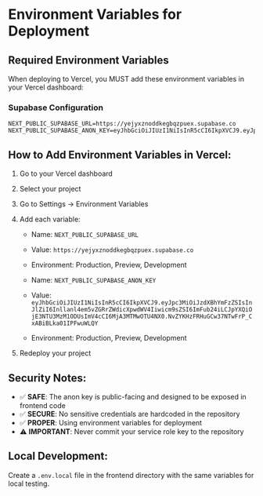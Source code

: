 # Environment Variables for Deployment

## Required Environment Variables

When deploying to Vercel, you MUST add these environment variables in your Vercel dashboard:

### Supabase Configuration
```
NEXT_PUBLIC_SUPABASE_URL=https://yejyxznoddkegbqzpuex.supabase.co
NEXT_PUBLIC_SUPABASE_ANON_KEY=eyJhbGciOiJIUzI1NiIsInR5cCI6IkpXVCJ9.eyJpc3MiOiJzdXBhYmFzZSIsInJlZiI6Inllanl4em5vZGRrZWdicXpwdWV4Iiwicm9sZSI6ImFub24iLCJpYXQiOjE3NTU3MzM1ODUsImV4cCI6MjA3MTMwOTU4NX0.NvZYKHzFRHuGCw37NTwFrP_CxABiBLka01IPFwuWLQY
```

## How to Add Environment Variables in Vercel:

1. Go to your Vercel dashboard
2. Select your project
3. Go to Settings → Environment Variables
4. Add each variable:
   - Name: `NEXT_PUBLIC_SUPABASE_URL`
   - Value: `https://yejyxznoddkegbqzpuex.supabase.co`
   - Environment: Production, Preview, Development

   - Name: `NEXT_PUBLIC_SUPABASE_ANON_KEY` 
   - Value: `eyJhbGciOiJIUzI1NiIsInR5cCI6IkpXVCJ9.eyJpc3MiOiJzdXBhYmFzZSIsInJlZiI6Inllanl4em5vZGRrZWdicXpwdWV4Iiwicm9sZSI6ImFub24iLCJpYXQiOjE3NTU3MzM1ODUsImV4cCI6MjA3MTMwOTU4NX0.NvZYKHzFRHuGCw37NTwFrP_CxABiBLka01IPFwuWLQY`
   - Environment: Production, Preview, Development

5. Redeploy your project

## Security Notes:

- ✅ **SAFE**: The anon key is public-facing and designed to be exposed in frontend code
- ✅ **SECURE**: No sensitive credentials are hardcoded in the repository
- ✅ **PROPER**: Using environment variables for deployment
- ⚠️ **IMPORTANT**: Never commit your service role key to the repository

## Local Development:

Create a `.env.local` file in the frontend directory with the same variables for local testing.
